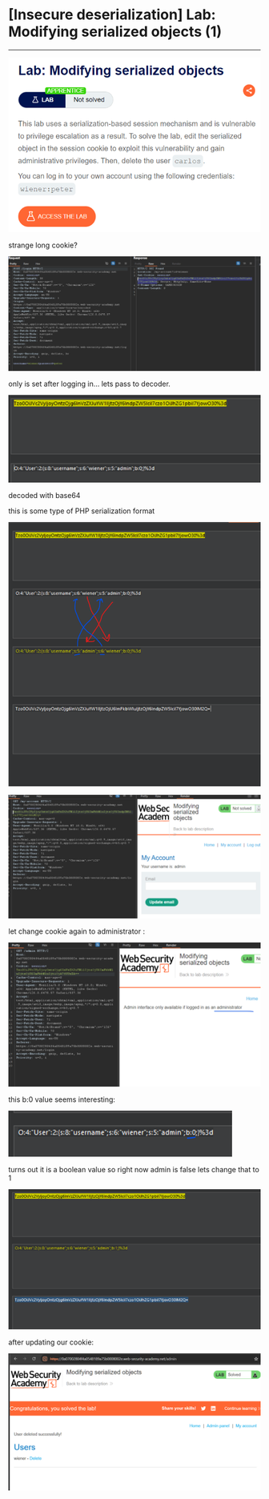 # [Insecure deserialization] Lab: Modifying serialized objects (1)

---

![Untitled](%5BInsecure%20deserialization%5D%20Lab%20Modifying%20serialize%20b36d95a0e70d4ab6a3b7fdeaa60761ae/Untitled.png)

strange long cookie? 

![Untitled](%5BInsecure%20deserialization%5D%20Lab%20Modifying%20serialize%20b36d95a0e70d4ab6a3b7fdeaa60761ae/Untitled%201.png)

only is set after logging in… lets pass to decoder. 

![Untitled](%5BInsecure%20deserialization%5D%20Lab%20Modifying%20serialize%20b36d95a0e70d4ab6a3b7fdeaa60761ae/Untitled%202.png)

decoded with base64 

this is some type of PHP serialization format 

![Untitled](%5BInsecure%20deserialization%5D%20Lab%20Modifying%20serialize%20b36d95a0e70d4ab6a3b7fdeaa60761ae/Untitled%203.png)

![Untitled](%5BInsecure%20deserialization%5D%20Lab%20Modifying%20serialize%20b36d95a0e70d4ab6a3b7fdeaa60761ae/Untitled%204.png)

let change cookie again to administrator : 

![Untitled](%5BInsecure%20deserialization%5D%20Lab%20Modifying%20serialize%20b36d95a0e70d4ab6a3b7fdeaa60761ae/Untitled%205.png)

this b:0 value seems interesting: 

![Untitled](%5BInsecure%20deserialization%5D%20Lab%20Modifying%20serialize%20b36d95a0e70d4ab6a3b7fdeaa60761ae/Untitled%206.png)

turns out it is a boolean value so right now admin is false lets change that to 1

![Untitled](%5BInsecure%20deserialization%5D%20Lab%20Modifying%20serialize%20b36d95a0e70d4ab6a3b7fdeaa60761ae/Untitled%207.png)

after updating our cookie: 

![Untitled](%5BInsecure%20deserialization%5D%20Lab%20Modifying%20serialize%20b36d95a0e70d4ab6a3b7fdeaa60761ae/Untitled%208.png)